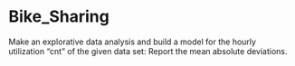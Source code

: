 # Bike_Sharing
Make an explorative data analysis and build a model for the hourly utilization “cnt” of the given data set: Report the mean absolute deviations.
